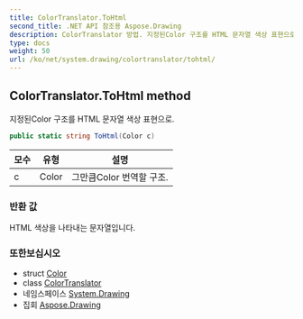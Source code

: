 ```yaml
---
title: ColorTranslator.ToHtml
second_title: .NET API 참조용 Aspose.Drawing
description: ColorTranslator 방법. 지정된Color 구조를 HTML 문자열 색상 표현으로.
type: docs
weight: 50
url: /ko/net/system.drawing/colortranslator/tohtml/
---
```

## ColorTranslator.ToHtml method

지정된Color 구조를 HTML 문자열 색상 표현으로.

```csharp
public static string ToHtml(Color c)
```

| 모수 | 유형 | 설명 |
| --- | --- | --- |
| c | Color | 그만큼Color 번역할 구조. |

### 반환 값

HTML 색상을 나타내는 문자열입니다.

### 또한보십시오

* struct [Color](../../color/)
* class [ColorTranslator](../)
* 네임스페이스 [System.Drawing](../../colortranslator/)
* 집회 [Aspose.Drawing](../../../)


